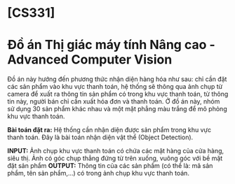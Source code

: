 # [CS331]
# Đồ án Thị giác máy tính Nâng cao - Advanced Computer Vision

Đồ án này hướng đến phương thức nhận diện hàng hóa như sau: chỉ cần đặt các sản phẩm vào khu vực thanh toán, hệ thống sẽ thông qua ảnh chụp từ camera để xuất ra thông tin sản phẩm có trong khu vực thanh toán, từ thông tin này, người bán chỉ cần xuất hóa đơn và thanh toán. Ở đồ án này, nhóm sử dụng 30 sản phẩm khác nhau và một mặt phẳng màu trắng để mô phỏng khu vực thanh toán.

**Bài toán đặt ra:** Hệ thống cần nhận diện được sản phẩm trong khu vực thanh toán. Đây là bài toán nhận diện vật thể (Object Detection).

**INPUT:** Ảnh chụp khu vực thanh toán có chứa các mặt hàng của cửa hàng, siêu thị. Ảnh có góc chụp thẳng đứng từ trên xuống, vuông góc với bề mặt đặt sản phẩm
**OUTPUT:** Thông tin của các sản phẩm (có thể là: mã sản phẩm, tên sản phẩm,…) có trong ảnh chụp khu vực thanh toán.
